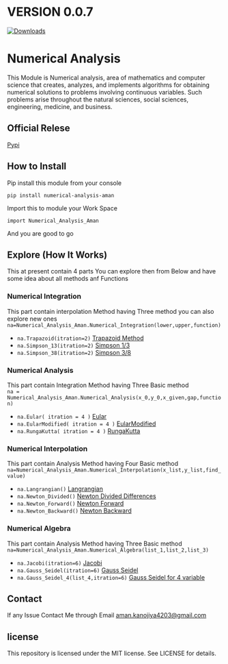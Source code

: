 # VERSION 0.0.7

[![Downloads](https://static.pepy.tech/personalized-badge/numerical-analysis-aman?period=total&units=international_system&left_color=black&right_color=blue&left_text=Downloads)](https://pepy.tech/project/numerical-analysis-aman)

# Numerical Analysis

This Module is Numerical analysis, area of mathematics and computer science that creates, analyzes, and implements algorithms for obtaining numerical solutions to problems involving continuous variables. Such problems arise throughout the natural sciences, social sciences, engineering, medicine, and business.

## Official Relese

<a href="https://pypi.org/project/numerical-analysis-aman/">Pypi</a>

## How to Install

Pip install this module from your console<br/>

`pip install numerical-analysis-aman`

Import this to module your Work Space<br/>

`import Numerical_Analysis_Aman`<br/>

And you are good to go

## Explore (How It Works)

This at present contain 4 parts You can explore then from Below and have some
idea about all methods anf Functions

### Numerical Integration

This part contain interpolation Method having Three method you can also explore new ones
`na=Numerical_Analysis_Aman.Numerical_Integration(lower,upper,function)`

- `na.Trapazoid(itration=2)` <a href="https://en.wikipedia.org/wiki/Trapezoidal_rule">Trapazoid Method</a>
- `na.Simpson_13(itration=2)` <a href="https://en.wikipedia.org/wiki/Simpson%27s_rule">Simpson 1/3</a>
- `na.Simpson_38(itration=2)` <a href="https://en.wikipedia.org/wiki/Simpson%27s_rule">Simpson 3/8</a>

### Numerical Analysis

This part contain Integration Method having Three Basic method <br/>
`na = Numerical_Analysis_Aman.Numerical_Analysis(x_0,y_0,x_given,gap,function)`

- `na.Eular( itration = 4 )` <a href="https://en.wikipedia.org/wiki/Euler_method">Eular</a>
- `na.EularModified( itration = 4 )` <a href="https://en.wikipedia.org/wiki/Euler_method">EularModified</a>
- `na.RungaKutta( itration = 4 )` <a href="https://en.wikipedia.org/wiki/Runge%E2%80%93Kutta_methods">RungaKutta</a>

### Numerical Interpolation

This part contain Analysis Method having Four Basic method <br/>
`na=Numerical_Analysis_Aman.Numerical_Interpolation(x_list,y_list,find_value)`

- `na.Langrangian()` <a href="https://en.wikipedia.org/wiki/Lagrange_polynomial">Langrangian</a>
- `na.Newton_Divided()` <a href="https://en.wikipedia.org/wiki/Divided_differences">Newton Divided Differences</a>
- `na.Newton_Forward()` <a href="https://en.wikipedia.org/wiki/Newton_polynomial">Newton Forward</a>
- `na.Newton_Backward()` <a href="https://en.wikipedia.org/wiki/Newton_polynomial">Newton Backward</a>

### Numerical Algebra

This part contain Analysis Method having Three Basic method <br/>
`na=Numerical_Analysis_Aman.Numerical_Algebra(list_1,list_2,list_3)`

- `na.Jacobi(itration=6)` <a href="https://en.wikipedia.org/wiki/Jacobi_method">Jacobi</a>
- `na.Gauss_Seidel(itration=6)` <a href="https://en.wikipedia.org/wiki/Gauss%E2%80%93Seidel_method">Gauss Seidel</a>
- `na.Gauss_Seidel_4(list_4,itration=6)` <a href="https://en.wikipedia.org/wiki/Gauss%E2%80%93Seidel_method">Gauss Seidel for 4 variable</a>

## Contact

If any Issue Contact Me through Email <a herf="mailto:aman.kanojiya4203@gmail.com">aman.kanojiya4203@gmail.com</a>

## license

This repository is licensed under the MIT license.
See LICENSE for details.
